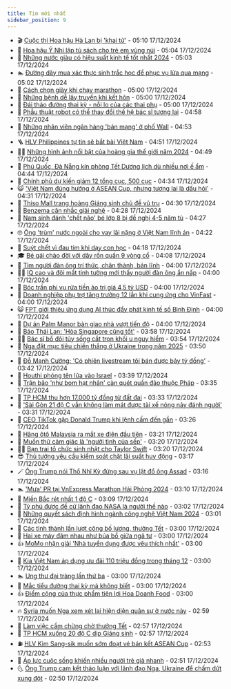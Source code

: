 ```yaml
---
title: Tim mới nhất
sidebar_position: 9
---
```


<!-- vnexpress-tin-moi-nhat:START -->
- 🎬 [Cuộc thi Hoa hậu Hà Lan bị &#39;khai tử&#39;](https://vnexpress.net/cuoc-thi-hoa-hau-ha-lan-bi-khai-tu-4828701.html) - 05:10 17/12/2024
- 🐎 [Hoa hậu Ý Nhi lập tủ sách cho trẻ em vùng núi](https://vnexpress.net/hoa-hau-y-nhi-lap-tu-sach-cho-tre-em-vung-nui-4828716.html) - 05:04 17/12/2024
- 🦍 [Những nước giàu có hiệu suất kinh tế tốt nhất 2024](https://vnexpress.net/nhung-nuoc-giau-co-hieu-suat-kinh-te-tot-nhat-2024-4828489.html) - 05:03 17/12/2024
- 🏊 [Đường dây mua xác thực sinh trắc học để phục vụ lừa qua mạng](https://vnexpress.net/duong-day-mua-xac-thuc-sinh-trac-hoc-de-phuc-vu-lua-qua-mang-4828800.html) - 05:02 17/12/2024
- 🎊 [Cách chọn giày khi chạy marathon](https://vnexpress.net/cach-chon-giay-khi-chay-marathon-4827530.html) - 05:00 17/12/2024
- 🎃 [Những bệnh dễ lây truyền khi kết hôn](https://vnexpress.net/nhung-benh-de-lay-truyen-khi-ket-hon-4828782.html) - 05:00 17/12/2024
- 🧰 [Đái tháo đường thai kỳ - nỗi lo của các thai phụ](https://vnexpress.net/dai-thao-duong-thai-ky-noi-lo-cua-cac-thai-phu-4828777.html) - 05:00 17/12/2024
- 🔭 [Phẫu thuật robot có thể thay đổi thế hệ bác sĩ tương lai](https://vnexpress.net/phau-thuat-robot-co-the-thay-doi-the-he-bac-si-tuong-lai-4828705.html) - 04:58 17/12/2024
- 🫶 [Những nhân viên ngân hàng &#39;bán mạng&#39; ở phố Wall](https://vnexpress.net/nhung-nhan-vien-ngan-hang-ban-mang-o-pho-wall-4828264.html) - 04:53 17/12/2024
- 🪜 [HLV Philippines tự tin sẽ bắt bài Việt Nam](https://vnexpress.net/hlv-philippines-tu-tin-se-bat-bai-viet-nam-4828818.html) - 04:51 17/12/2024
- 👨‍🏫 [Những hình ảnh nổi bật của hoàng gia thế giới năm 2024](https://vnexpress.net/nhung-hinh-anh-noi-bat-cua-hoang-gia-the-gioi-nam-2024-4828646.html) - 04:49 17/12/2024
- 🎊 [Phú Quốc, Đà Nẵng kín phòng Tết Dương lịch dù nhiều nơi ế ẩm](https://vnexpress.net/phu-quoc-da-nang-kin-phong-tet-duong-lich-du-nhieu-noi-e-am-4828499.html) - 04:44 17/12/2024
- 🎊 [Chính phủ dự kiến giảm 12 tổng cục, 500 cục](https://vnexpress.net/chinh-phu-du-kien-giam-12-tong-cuc-500-cuc-4828744.html) - 04:34 17/12/2024
- 😺 [&#39;Việt Nam đúng hướng ở ASEAN Cup, nhưng tương lai là dấu hỏi&#39;](https://vnexpress.net/viet-nam-dung-huong-o-asean-cup-nhung-tuong-lai-la-dau-hoi-4828763.html) - 04:31 17/12/2024
- 🐘 [Thiso Mall trang hoàng Giáng sinh chủ đề vũ trụ](https://vnexpress.net/thiso-mall-trang-hoang-giang-sinh-chu-de-vu-tru-4828472.html) - 04:30 17/12/2024
- 🌁 [Benzema cân nhắc giải nghệ](https://vnexpress.net/benzema-can-nhac-giai-nghe-4820648.html) - 04:28 17/12/2024
- 🐲 [Nam sinh đánh &#39;chết não&#39; bé lớp 8 bị đề nghị 4-5 năm tù](https://vnexpress.net/bo-cua-nam-sinh-danh-chet-be-lop-8-xin-loi-me-nan-nhan-tai-toa-4828735.html) - 04:27 17/12/2024
- 🤓 [Ông &#39;trùm&#39; nước ngoài cho vay lãi nặng ở Việt Nam lĩnh án](https://vnexpress.net/ong-trum-nuoc-ngoai-cho-vay-lai-nang-o-viet-nam-linh-an-4828757.html) - 04:22 17/12/2024
- 💪 [Suýt chết vì đau tim khi dạy con học](https://vnexpress.net/suyt-chet-vi-dau-tim-khi-day-con-hoc-4828754.html) - 04:18 17/12/2024
- 🎓 [Bé gái chào đời với dây rốn quấn 9 vòng cổ](https://vnexpress.net/be-gai-chao-doi-voi-day-ron-quan-9-vong-co-4828579.html) - 04:08 17/12/2024
- 🫣 [Tìm người đàn ông trí thức, chân thành, bản lĩnh](https://vnexpress.net/tim-nguoi-dan-ong-tri-thuc-chan-thanh-ban-linh-4828680.html) - 04:00 17/12/2024
- 🧑‍💻 [IQ cao và đôi mắt tinh tường mới thấy người đàn ông ẩn nấp](https://vnexpress.net/iq-cao-va-doi-mat-tinh-tuong-moi-thay-nguoi-dan-ong-an-nap-4827334.html) - 04:00 17/12/2024
- 🐲 [Bóc trần phi vụ rửa tiền ảo trị giá 4,5 tỷ USD](https://vnexpress.net/boc-tran-phi-vu-rua-tien-ao-tri-gia-4-5-ty-usd-4828770.html) - 04:00 17/12/2024
- 🌝 [Doanh nghiệp phụ trợ tăng trưởng 12 lần khi cung ứng cho VinFast](https://vnexpress.net/doanh-nghiep-phu-tro-tang-truong-12-lan-khi-cung-ung-cho-vinfast-4828707.html) - 04:00 17/12/2024
- 😺 [FPT giới thiệu ứng dụng AI thúc đẩy phát kinh tế số Bình Định](https://vnexpress.net/fpt-gioi-thieu-ung-dung-ai-thuc-day-phat-kinh-te-so-binh-dinh-4828445.html) - 04:00 17/12/2024
- 🐎 [Dự án Palm Manor bàn giao nhà vượt tiến độ](https://vnexpress.net/du-an-palm-manor-ban-giao-nha-vuot-tien-do-4827395.html) - 04:00 17/12/2024
- 🎡 [Báo Thái Lan: &#39;Hòa Singapore cũng tốt&#39;](https://vnexpress.net/bao-thai-lan-hoa-singapore-cung-tot-4828723.html) - 03:58 17/12/2024
- 👨‍🏫 [Bác sĩ bổ đôi tủy sống cắt trọn khối u nguy hiểm](https://vnexpress.net/bac-si-bo-doi-tuy-song-cat-tron-khoi-u-nguy-hiem-4828699.html) - 03:54 17/12/2024
- 🦆 [Nga đặt mục tiêu chiến thắng ở Ukraine trong năm 2025](https://vnexpress.net/nga-dat-muc-tieu-chien-thang-o-ukraine-trong-nam-2025-4828691.html) - 03:50 17/12/2024
- 🚦 [Đỗ Mạnh Cường: &#39;Có phiên livestream tôi bán được bảy tỷ đồng&#39;](https://vnexpress.net/do-manh-cuong-co-phien-livestream-toi-ban-duoc-bay-ty-dong-4828323.html) - 03:42 17/12/2024
- 💫 [Houthi phóng tên lửa vào Israel](https://vnexpress.net/houthi-phong-ten-lua-vao-israel-4828649.html) - 03:39 17/12/2024
- 🎉 [Trận bão &#39;như bom hạt nhân&#39; càn quét quần đảo thuộc Pháp](https://vnexpress.net/tran-bao-nhu-bom-hat-nhan-can-quet-quan-dao-thuoc-phap-4828645.html) - 03:35 17/12/2024
- 🌋 [TP HCM thu hơn 17.000 tỷ đồng từ đất đai](https://vnexpress.net/tp-hcm-thu-hon-17-000-ty-dong-tu-dat-dai-4828692.html) - 03:33 17/12/2024
- 🤖 [&#39;Sài Gòn 21 độ C vẫn không làm mát được tài xế nóng nảy đánh người&#39;](https://vnexpress.net/sai-gon-21-do-c-van-khong-lam-mat-duoc-tai-xe-nong-nay-danh-nguoi-4828751.html) - 03:31 17/12/2024
- 🦏 [CEO TikTok gặp Donald Trump khi lệnh cấm đến gần](https://vnexpress.net/ceo-tiktok-gap-donald-trump-khi-lenh-cam-den-gan-4828663.html) - 03:26 17/12/2024
- 🦩 [Hãng ôtô Malaysia ra mắt xe điện đầu tiên](https://vnexpress.net/hang-oto-malaysia-ra-mat-xe-dien-dau-tien-4828624.html) - 03:21 17/12/2024
- 👺 [Muốn thử cảm giác là &#39;người tình của sếp&#39;](https://vnexpress.net/muon-thu-cam-giac-la-nguoi-tinh-cua-sep-4828656.html) - 03:20 17/12/2024
- 🧑‍🏫 [Bạn trai tổ chức sinh nhật cho Taylor Swift](https://vnexpress.net/ban-trai-to-chuc-sinh-nhat-cho-taylor-swift-4828695.html) - 03:20 17/12/2024
- 😎 [Thủ tướng yêu cầu kiểm soát chặt lãi suất huy động](https://vnexpress.net/thu-tuong-yeu-cau-kiem-soat-chat-lai-suat-huy-dong-4828700.html) - 03:17 17/12/2024
- 🪄 [Ông Trump nói Thổ Nhĩ Kỳ đứng sau vụ lật đổ ông Assad](https://vnexpress.net/ong-trump-noi-tho-nhi-ky-dung-sau-vu-lat-do-ong-assad-4828642.html) - 03:16 17/12/2024
- 🏊 [&#39;Mưa&#39; PR tại VnExpress Marathon Hải Phòng 2024](https://vnexpress.net/mua-pr-tai-vnexpress-marathon-hai-phong-2024-4828300.html) - 03:10 17/12/2024
- 💃 [Miền Bắc rét nhất 1 độ C](https://vnexpress.net/mien-bac-ret-nhat-1-do-c-4828688.html) - 03:09 17/12/2024
- 🦆 [Tỷ phú được đề cử lãnh đạo NASA là người thế nào](https://vnexpress.net/ty-phu-duoc-de-cu-lanh-dao-nasa-la-nguoi-the-nao-4828696.html) - 03:02 17/12/2024
- 🎊 [Những quyết sách định hình ngành công nghệ Việt Nam 2024](https://vnexpress.net/nhung-quyet-sach-dinh-hinh-nganh-cong-nghe-viet-nam-2024-4828644.html) - 03:01 17/12/2024
- 👺 [Các tỉnh thành lần lượt công bố lương, thưởng Tết](https://vnexpress.net/cac-tinh-thanh-lan-luot-cong-bo-luong-thuong-tet-4828011.html) - 03:00 17/12/2024
- 🎡 [Hai xe máy đâm nhau như búa bổ giữa ngã tư](https://vnexpress.net/hai-xe-may-dam-nhau-nhu-bua-bo-giua-nga-tu-4828582.html) - 03:00 17/12/2024
- 👍 [MoMo nhận giải &#39;Nhà tuyển dụng được yêu thích nhất&#39;](https://vnexpress.net/momo-nhan-giai-nha-tuyen-dung-duoc-yeu-thich-nhat-4828732.html) - 03:00 17/12/2024
- 🐎 [Kia Việt Nam áp dụng ưu đãi 110 triệu đồng trong tháng 12](https://vnexpress.net/kia-viet-nam-ap-dung-uu-dai-110-trieu-dong-trong-thang-12-4828710.html) - 03:00 17/12/2024
- 🏊 [Ung thư đại tràng lần thứ ba](https://vnexpress.net/ung-thu-dai-trang-lan-thu-ba-4828686.html) - 03:00 17/12/2024
- 🦩 [Mắc tiểu đường thai kỳ mà không biết](https://vnexpress.net/mac-tieu-duong-thai-ky-ma-khong-biet-4828493.html) - 03:00 17/12/2024
- 👍 [Điểm cộng của thực phẩm tiện lợi Hoa Doanh Food](https://vnexpress.net/diem-cong-cua-thuc-pham-tien-loi-hoa-doanh-food-4828402.html) - 03:00 17/12/2024
- 🔥 [Syria muốn Nga xem xét lại hiện diện quân sự ở nước này](https://vnexpress.net/syria-muon-nga-xem-xet-lai-hien-dien-quan-su-o-nuoc-nay-4828638.html) - 02:59 17/12/2024
- 💄 [Làm việc cầm chừng chờ thưởng Tết](https://vnexpress.net/lam-viec-cam-chung-cho-thuong-tet-4828595.html) - 02:57 17/12/2024
- 🤡 [TP HCM xuống 20 độ C dịp Giáng sinh](https://vnexpress.net/tp-hcm-xuong-20-do-c-dip-giang-sinh-4828719.html) - 02:57 17/12/2024
- ⛽️ [HLV Kim Sang-sik muốn sớm đoạt vé bán kết ASEAN Cup](https://vnexpress.net/hlv-kim-sang-sik-muon-som-doat-ve-ban-ket-asean-cup-4828724.html) - 02:53 17/12/2024
- 🚀 [Áp lực cuộc sống khiến nhiều người trẻ già nhanh](https://vnexpress.net/ap-luc-cuoc-song-khien-nhieu-nguoi-tre-gia-nhanh-4828597.html) - 02:51 17/12/2024
- 🌜 [Ông Trump cam kết thảo luận với lãnh đạo Nga, Ukraine để chấm dứt xung đột](https://vnexpress.net/ong-trump-cam-ket-thao-luan-voi-lanh-dao-nga-ukraine-de-cham-dut-xung-dot-4828617.html) - 02:50 17/12/2024<!-- vnexpress-tin-moi-nhat:END -->
